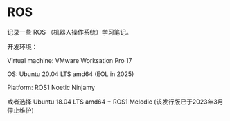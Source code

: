 # ROS

记录一些 ROS （机器人操作系统）学习笔记。

开发环境：

Virtual machine: VMware Worksation Pro 17

OS: Ubuntu 20.04 LTS amd64 (EOL in 2025)

Platform: ROS1 Noetic Ninjamy

或者选择 Ubuntu 18.04 LTS amd64 + ROS1 Melodic (该发行版已于2023年3月停止维护)
